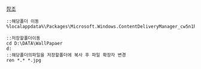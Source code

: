 [참조](https://windowsloop.com/download-lock-screen-wallpaper-windows-10/)
```
::해당폴더 이동
%localappdata%\Packages\Microsoft.Windows.ContentDeliveryManager_cw5n1h2txyewy\LocalState\Assets

::저장할폴더이동
cd D:\DATA\WallPapaer
d:
::해당폴더의파일을 저장할폴더에 복사 후 파일 확장자 변경
ren *.* *.jpg
```

